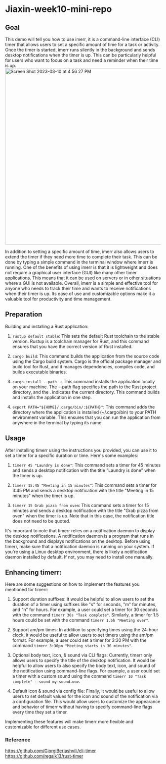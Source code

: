 # Jiaxin-week10-mini-repo

## Goal
This demo will tell you how to use imerr, it is a command-line interface (CLI) timer that allows users to set a specific amount of time for a task or activity. Once the timer is started, imerr runs silently in the background and sends desktop notifications when the timer is up. This can be particularly helpful for users who want to focus on a task and need a reminder when their time is up.
<img width="570" alt="Screen Shot 2023-03-10 at 4 56 27 PM" src="https://user-images.githubusercontent.com/112274822/224435967-55ced4cf-0e13-47fe-87e8-07de56752227.png">

In addition to setting a specific amount of time, imerr also allows users to extend the timer if they need more time to complete their task. This can be done by typing a simple command in the terminal window where imerr is running. One of the benefits of using imerr is that it is lightweight and does not require a graphical user interface (GUI) like many other timer applications. This means that it can be used on servers or in other situations where a GUI is not available. Overall, imerr is a simple and effective tool for anyone who needs to track their time and wants to receive notifications when their timer is up. Its ease of use and customizable options make it a valuable tool for productivity and time management.

## Preparation
Building and installing a Rust application:

1. `rustup default stable`: This sets the default Rust toolchain to the stable version. Rustup is a toolchain manager for Rust, and this command ensures that you have the correct version of Rust installed.

2. `cargo build`: This command builds the application from the source code using the Cargo build system. Cargo is the official package manager and build tool for Rust, and it manages dependencies, compiles code, and builds executable binaries.

3. `cargo install --path .`: This command installs the application locally on your machine. The --path flag specifies the path to the Rust project directory, and the . indicates the current directory. This command builds and installs the application in one step.

4. `export PATH="${HOME}/.cargo/bin/:${PATH}"`: This command adds the directory where the application is installed (~/.cargo/bin) to your PATH environment variable. This ensures that you can run the application from anywhere in the terminal by typing its name.

## Usage
After installing timerr using the instructions you provided, you can use it to set a timer for a specific duration or time. Here's some examples:

1. `timerr 45 "Laundry is done"`: This command sets a timer for 45 minutes and sends a desktop notification with the title "Laundry is done" when the timer is up.

2. `timerr 15:45 "Meeting in 15 minutes"`: This command sets a timer for 3:45 PM and sends a desktop notification with the title "Meeting in 15 minutes" when the timer is up.

3. `timerr 15 Grab pizza from oven`: This command sets a timer for 15 minutes and sends a desktop notification with the title "Grab pizza from oven" when the timer is up. Note that in this case, the notification title does not need to be quoted.

It's important to note that timerr relies on a notification daemon to display the desktop notifications. A notification daemon is a program that runs in the background and displays notifications on the desktop. Before using timerr, make sure that a notification daemon is running on your system. If you're using a Linux desktop environment, there is likely a notification daemon installed by default. If not, you may need to install one manually.

## Enhancing timerr:
Here are some suggestions on how to implement the features you mentioned for timerr:

1. Support duration suffixes: It would be helpful to allow users to set the duration of a timer using suffixes like "s" for seconds, "m" for minutes, and "h" for hours. For example, a user could set a timer for 30 seconds with the command `timerr 30s "Task complete"`. Similarly, a timer for 1.5 hours could be set with the command `timerr 1.5h "Meeting over"`.

2. Support am/pm times: In addition to specifying times using the 24-hour clock, it would be useful to allow users to set timers using the am/pm format. For example, a user could set a timer for 3:30 PM with the command `timerr 3:30pm "Meeting starts in 30 minutes"`.

3. Optional body text, icon, & sound via CLI flags: Currently, timerr only allows users to specify the title of the desktop notification. It would be helpful to allow users to also specify the body text, icon, and sound of the notification using command-line flags. For example, a user could set a timer with a custom sound using the command `timerr 10 "Task complete" --sound my-sound.wav`.

4. Default icon & sound via config file: Finally, it would be useful to allow users to set default values for the icon and sound of the notification via a configuration file. This would allow users to customize the appearance and behavior of timerr without having to specify command-line flags every time they set a timer.

Implementing these features will make timerr more flexible and customizable for different use cases.

### Reference
https://github.com/GiorgiBeriashvili/cli-timer
https://github.com/regalk13/rust-timer
